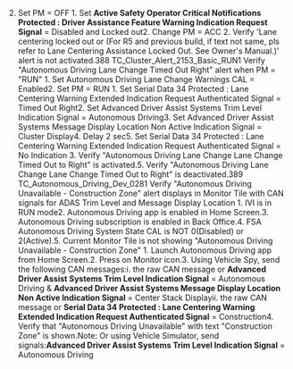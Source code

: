 2. Set PM = OFF 1. Set **Active Safety Operator Critical Notifications Protected : Driver Assistance Feature Warning Indication Request Signal** = Disabled and Locked out2. Change PM = ACC 2. Verify 'Lane centering locked out or (For R5 and previous build, if text not same, pls refer to Lane Centering Assistance Locked Out. See Owner's Manual.)' alert is not activated.388 TC_Cluster_Alert_2153_Basic_RUN1 Verify "Autonomous Driving Lane Change Timed Out Right" alert when PM = "RUN" 1. Set Autonomous Driving Lane Change Warnings CAL = Enabled2. Set PM = RUN 1. Set Serial Data 34 Protected : Lane Centering Warning Extended Indication Request Authenticated Signal = Timed Out Right2. Set Advanced Driver Assist Systems Trim Level Indication Signal = Autonomous Driving3. Set Advanced Driver Assist Systems Message Display Location Non Active Indication Signal = Cluster Display4. Delay 2 sec5. Set Serial Data 34 Protected : Lane Centering Warning Extended Indication Request Authenticated Signal = No Indication 3. Verify "Autonomous Driving Lane Change Lane Change Timed Out to Right" is activated.5. Verify "Autonomous Driving Lane Change Lane Change Timed Out to Right" is deactivated.389 TC_Autonomous_Driving_Dev_0281 Verify "Autonomous Driving Unavailable - Construction Zone" alert displays in Monitor Tile with CAN signals for ADAS Trim Level and Message Display Location 1. IVI is in RUN mode2. Autonomous Driving app is enabled in Home Screen.3. Autonomous Driving subscription is enabled in Back Office.4. FSA Autonomous Driving System State CAL is NOT 0(Disabled) or 2(Active).5. Current Monitor Tile is not showing "Autonomous Driving Unavailable - Construction Zone" 1. Launch Autonomous Driving app from Home Screen.2. Press on Monitor icon.3. Using Vehicle Spy, send the following CAN messages:i. the raw CAN message or **Advanced Driver Assist Systems Trim Level Indication Signal** = Autonomous Driving & **Advanced Driver Assist Systems Message Display Location Non Active Indication Signal** = Center Stack Displayii. the raw CAN message or **Serial Data 34 Protected : Lane Centering Warning Extended Indication Request Authenticated Signal** = Construction4. Verify that "Autonomous Driving Unavailable" with text "Construction Zone" is shown.Note: Or using Vehicle Simulator, send signals:**Advanced Driver Assist Systems Trim Level Indication Signal** = Autonomous Driving